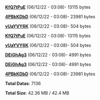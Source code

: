 [**KfQ7tPuE**](/data/KfQ7tPuE.txt) (06/12/22 - 03:08)- 13115 bytes

[**4PBkKDbD**](/data/4PBkKDbD.txt) (06/12/22 - 03:08)- 23981 bytes

[**vUaYVY6K**](/data/vUaYVY6K.txt) (06/12/22 - 03:08)- 504 bytes

[**KfQ7tPuE**](/data/KfQ7tPuE.txt) (06/12/22 - 03:08)- 13115 bytes

[**vUaYVY6K**](/data/vUaYVY6K.txt) (06/12/22 - 03:08)- 504 bytes

[**DEiGhAg3**](/data/DEiGhAg3.txt) (06/12/22 - 03:08)- 4991 bytes

[**DEiGhAg3**](/data/DEiGhAg3.txt) (06/12/22 - 03:08)- 4991 bytes

[**4PBkKDbD**](/data/4PBkKDbD.txt) (06/12/22 - 03:08)- 23981 bytes

**Total Datas**: 7136

**Total Size**: 42.36 MB / 42.4 MB